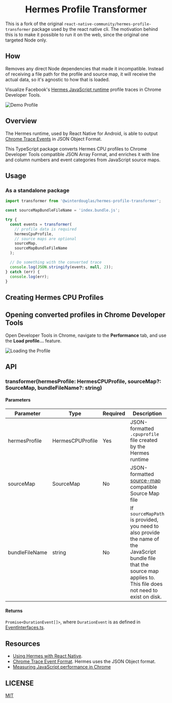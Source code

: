 <h1 align="center">
  Hermes Profile Transformer
</h1>

This is a fork of the original `react-native-community/hermes-profile-transformer` package used by the react native cli.
The motivation behind this is to make it possible to run it on the web, since the original one targeted Node only.

## How

Removes any direct Node dependencies that made it incompatible. Instead of receiving a file path for the profile and source map, it will receive the actual data, so it's agnostic to how that is loaded.

<!-- <p align="center">
<img alt="npm" src="https://img.shields.io/npm/v/hermes-profile-transformer">
<img alt="node-current" src="https://img.shields.io/node/v/hermes-profile-transformer">
<img alt="npm bundle size" src="https://img.shields.io/bundlephobia/min/hermes-profile-transformer">
<img alt="NPM" src="https://img.shields.io/npm/l/hermes-profile-transformer">
<img alt="npm type definitions" src="https://img.shields.io/npm/types/hermes-profile-transformer">
</p> -->

Visualize Facebook's [Hermes JavaScript runtime](https://github.com/facebook/hermes) profile traces in Chrome Developer Tools.

![Demo Profile](https://raw.githubusercontent.com/react-native-community/hermes-profile-transformer/master/assets/convertedProfile.png)

## Overview

The Hermes runtime, used by React Native for Android, is able to output [Chrome Trace Events](https://docs.google.com/document/d/1CvAClvFfyA5R-PhYUmn5OOQtYMH4h6I0nSsKchNAySU/preview) in JSON Object Format.

This TypeScript package converts Hermes CPU profiles to Chrome Developer Tools compatible JSON Array Format, and enriches it with line and column numbers and event categories from JavaScript source maps.

## Usage

### As a standalone package

```ts
import transformer from '@winterdouglas/hermes-profile-transformer';

const sourceMapBundleFileName = 'index.bundle.js';

try {
  const events = transformer(
    // profile data is required
    hermesCpuProfile,
    // source maps are optional
    sourceMap,
    sourceMapBundleFileName
  );

  // Do something with the converted trace
  console.log(JSON.stringify(events, null, 2));
} catch (err) {
  console.log(err);
}
```

## Creating Hermes CPU Profiles

## Opening converted profiles in Chrome Developer Tools

Open Developer Tools in Chrome, navigate to the **Performance** tab, and use the **Load profile...** feature.

![Loading the Profile](https://raw.githubusercontent.com/react-native-community/hermes-profile-transformer/master/assets/loading.png)

## API

### transformer(hermesProfile: HermesCPUProfile, sourceMap?: SourceMap, bundleFileName?: string)

#### Parameters

| Parameter      | Type             | Required | Description                                                                                                                                                               |
| -------------- | ---------------- | -------- | ------------------------------------------------------------------------------------------------------------------------------------------------------------------------- |
| hermesProfile  | HermesCPUProfile | Yes      | JSON-formatted `.cpuprofile` file created by the Hermes runtime                                                                                                           |
| sourceMap      | SourceMap        | No       | JSON-formatted [source-map](https://www.npmjs.com/package/source-map) compatible Source Map file                                                                          |
| bundleFileName | string           | No       | If `sourceMapPath` is provided, you need to also provide the name of the JavaScript bundle file that the source map applies to. This file does not need to exist on disk. |

#### Returns

`Promise<DurationEvent[]>`, where `DurationEvent` is as defined in [EventInterfaces.ts](src/types/EventInterfaces.ts).

## Resources

- [Using Hermes with React Native](https://reactnative.dev/docs/hermes).
- [Chrome Trace Event Format](https://docs.google.com/document/d/1CvAClvFfyA5R-PhYUmn5OOQtYMH4h6I0nSsKchNAySU/preview). Hermes uses the JSON Object format.
- [Measuring JavaScript performance in Chrome](https://developers.google.com/web/tools/chrome-devtools/evaluate-performance/reference)

## LICENSE

[MIT](LICENSE)
